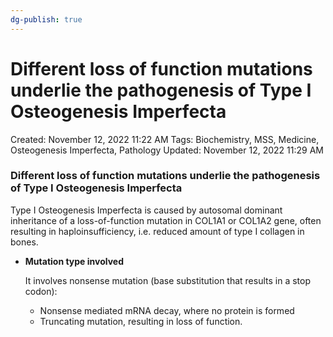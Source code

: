 ```yaml
---
dg-publish: true
---
```


# Different loss of function mutations underlie the pathogenesis of Type I Osteogenesis Imperfecta

Created: November 12, 2022 11:22 AM
Tags: Biochemistry, MSS, Medicine, Osteogenesis Imperfecta, Pathology
Updated: November 12, 2022 11:29 AM

### Different loss of function mutations underlie the pathogenesis of Type I Osteogenesis Imperfecta

Type I Osteogenesis Imperfecta is caused by autosomal dominant inheritance of a loss-of-function mutation in COL1A1 or COL1A2 gene, often resulting in haploinsufficiency, i.e. reduced amount of type I collagen in bones.

- ********************************************Mutation type involved********************************************
    
    It involves nonsense mutation (base substitution that results in a stop codon):
    
    - Nonsense mediated mRNA decay, where no protein is formed
    - Truncating mutation, resulting in loss of function.